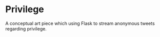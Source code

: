 # Privilege 

A conceptual art piece which using Flask to stream anonymous tweets regarding privilege. 
